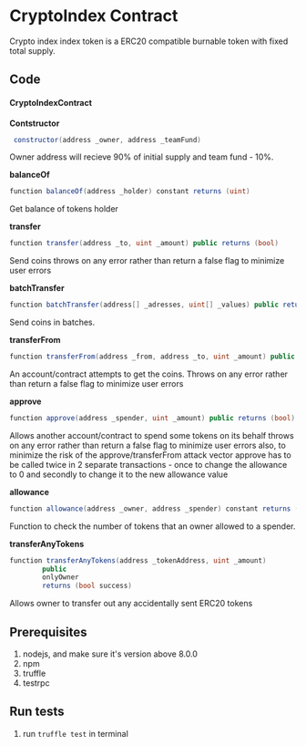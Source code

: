 # CryptoIndex Contract
Crypto index index token is a ERC20 compatible burnable token with fixed total supply.
## Code

#### CryptoIndexContract


**Contstructor**
```cs
 constructor(address _owner, address _teamFund)
```
Owner address will recieve 90% of initial supply and team fund - 10%.


**balanceOf**
```cs
function balanceOf(address _holder) constant returns (uint)
```
Get balance of tokens holder

**transfer**
```cs
function transfer(address _to, uint _amount) public returns (bool)
```
Send coins throws on any error rather than return a false flag to minimize user errors

**batchTransfer**
```cs
function batchTransfer(address[] _adresses, uint[] _values) public returns (bool)
```
Send coins in batches.

**transferFrom**
```cs
function transferFrom(address _from, address _to, uint _amount) public returns (bool)
```
An account/contract attempts to get the coins. Throws on any error rather than return a false flag to minimize user errors

**approve**
```cs
function approve(address _spender, uint _amount) public returns (bool)
```
Allows another account/contract to spend some tokens on its behalf throws on any error rather than return a false flag to minimize user errors also, to minimize the risk of the approve/transferFrom attack vector approve has to be called twice in 2 separate transactions - once to
change the allowance to 0 and secondly to change it to the new allowance value

**allowance**
```cs
function allowance(address _owner, address _spender) constant returns (uint)
```
Function to check the number of tokens that an owner allowed to a spender.

**transferAnyTokens**
```cs
function transferAnyTokens(address _tokenAddress, uint _amount) 
        public
        onlyOwner 
        returns (bool success)
```
Allows owner to transfer out any accidentally sent ERC20 tokens


## Prerequisites
1. nodejs, and make sure it's version above 8.0.0
2. npm
3. truffle
4. testrpc

## Run tests
1. run `truffle test` in terminal